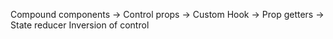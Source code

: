 Compound components -> Control props -> Custom Hook -> Prop getters -> State reducer
Inversion of control
